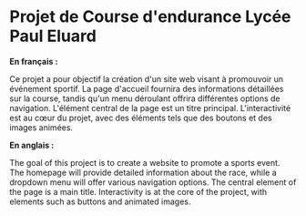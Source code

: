 # Projet de Course d'endurance Lycée Paul Eluard

**En français :**

Ce projet a pour objectif la création d'un site web visant à promouvoir un événement sportif. La page d'accueil fournira des informations détaillées sur la course, tandis qu'un menu déroulant offrira différentes options de navigation. L'élément central de la page est un titre principal. L'interactivité est au cœur du projet, avec des éléments tels que des boutons et des images animées.

**En anglais :**

The goal of this project is to create a website to promote a sports event. The homepage will provide detailed information about the race, while a dropdown menu will offer various navigation options. The central element of the page is a main title. Interactivity is at the core of the project, with elements such as buttons and animated images.
